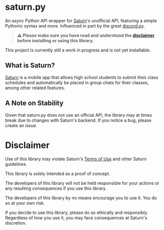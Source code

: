 # saturn.py
An async Python API wrapper for [Saturn](https://www.joinsaturn.com/)'s unofficial API, featuring a simple Pythonic syntax and more. Influenced in part by the great [discord.py](https://github.com/Rapptz/discord.py/).

> **:warning: Please make sure you have read and understood the [disclaimer](#disclaimer) before installing or using this library.**

This project is currently still a work in progress and is not yet installable.

## What is Saturn?
[Saturn](https://www.joinsaturn.com/) is a mobile app that allows high school students to submit their class schedules and automatically be placed in group chats for their classes, among other related features. 

## A Note on Stability
Given that saturn.py does not use an official API, the library may at times break due to changes with Saturn's backend. If you notice a bug, please create an issue.

# Disclaimer
Use of this library may violate Saturn's [Terms of Use](https://www.joinsaturn.com/terms-of-use) and other Saturn guidelines.

This library is solely intended as a proof of concept.

The developers of this library will not be held responsible for your actions or any resulting consequences if you use this library.

The developers of this library by no means encourage you to use it. You do so at your own risk.

If you decide to use this library, please do so ethically and responsibly. Regardless of how you use it, you may face consequences at Saturn's discretion.
